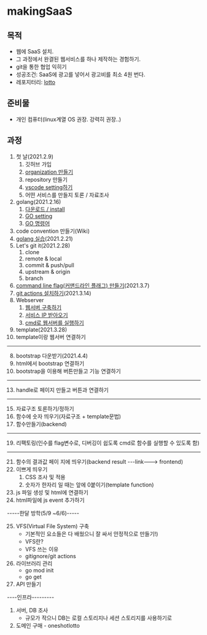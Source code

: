# makingSaaS
## 목적
- 웹에 SaaS 설치.
- 그 과정에서 완결된 웹서비스를 하나 제작하는 경험하기.
- git을 통한 협업 익히기
- 성공조건: SaaS에 광고를 넣어서 광고비를 최소 4원 번다.
- 레포지터리: [lotto](https://github.com/janghangdong-minions/lotto)
## 준비물
- 개인 컴퓨터(linux계열 OS 권장. 강력히 권장..)
## 과정
1. 첫 날(2021.2.9)
    1. 깃허브 가입
    1. [organization 만들기](/docs/Github_organization.md)
    1. repository 만들기
    1. [vscode setting하기](/docs/vscode_setting.md)
    1. 어떤 서비스를 만들지 토론 / 자료조사
1. golang(2021.2.16)
    1. [다운로드 / install](/docs/go_install.md)
    2. [GO setting](/docs/go_setting.md)
    3. [GO 명령어](/docs/go_cmd.md)
1. code convention 만들기(Wiki)
1. [golang 실습](/docs/go_setting_practice.md)(2021.2.21)
1. Let's git it(2021.2.28)
    1. clone
    2. remote & local
    3. commit & push/pull
    4. upstream & origin
    5. branch
1. [command line flag(커맨드라인 플래그) 만들기](/docs/command_line_flag.md)(2021.3.7)
1. [git actions 설치하기](/docs/git_actions.md)(2021.3.14)
2. Webserver
    1. [웹서버 구축하기](/docs/webserver_setting.md)
    2. [서비스 IP 받아오기](/docs/webserver_get_serviceIP.md)
    3. [cmd로 웹서버를 실행하기](/docs/webserver_executing_via_cmd.md)
5. template(2021.3.28)
6. template이랑 웹서버 연결하기
---
8. bootstrap 다운받기(2021.4.4)
9. html에서 bootstrap 연결하기
11. bootstrap을 이용해 버튼만들고 기능 연결하기
---
13. handle로 페이지 만들고 버튼과 연결하기
---
15. 자료구조 토론하기/정하기
16. 함수에 숫자 띄우기(자료구조 + template문법)
17. 함수만들기(backend)
---
19. 리팩토링(인수를 flag변수로, 디버깅이 쉽도록 cmd로 함수를 실행할 수 있도록 함)
---
21. 함수의 결과값 페이 지에 띄우기(backend result ---link---> frontend)
22. 이쁘게 띄우기
    1. CSS 조사 및 적용
    2. 숫자가 한자리 일 때는 앞에 0붙이기(template function)
23. js 파일 생성 및 html에 연결하기
24. html파일에 js event 추가하기

-----한달 방학(5/9 ~6/6)-----

25. VFS(Virtual File System) 구축
    - 기본적인 요소들은 다 배웠으니 잘 싸서 안정적으로 만들기!)
    - VFS란?
    - VFS 쓰는 이유
    - gitignore/git actions
1. 라이브러리 관리
    - go mod init
    - go get
1. API 만들기

----인프라---------

1. 서버, DB 조사
    - 규모가 작으니 DB는 로컬 스토리지나 세션 스토리지를 사용하기로 
1. 도메인 구매 - oneshotlotto
